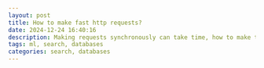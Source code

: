 ```yaml
---
layout: post
title: How to make fast http requests?
date: 2024-12-24 16:40:16
description: Making requests synchronously can take time, how to make this process faster?
tags: ml, search, databases
categories: search, databases
---
```

